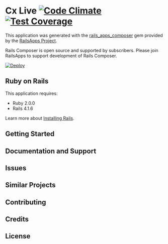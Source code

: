Cx Live [![Code Climate](https://codeclimate.com/github/vlewin/cx_live/badges/gpa.svg)](https://codeclimate.com/github/vlewin/cx_live) [![Test Coverage](https://codeclimate.com/github/vlewin/cx_live/badges/coverage.svg)](https://codeclimate.com/github/vlewin/cx_live)
================

This application was generated with the [rails_apps_composer](https://github.com/RailsApps/rails_apps_composer) gem
provided by the [RailsApps Project](http://railsapps.github.io/).

Rails Composer is open source and supported by subscribers. Please join RailsApps to support development of Rails Composer.

[![Deploy](https://www.herokucdn.com/deploy/button.png)](https://heroku.com/deploy?template=https://github.com/vlewin/cx_live)

Ruby on Rails
-------------

This application requires:

- Ruby 2.0.0
- Rails 4.1.6

Learn more about [Installing Rails](http://railsapps.github.io/installing-rails.html).

Getting Started
---------------

Documentation and Support
-------------------------

Issues
-------------

Similar Projects
----------------

Contributing
------------

Credits
-------

License
-------
